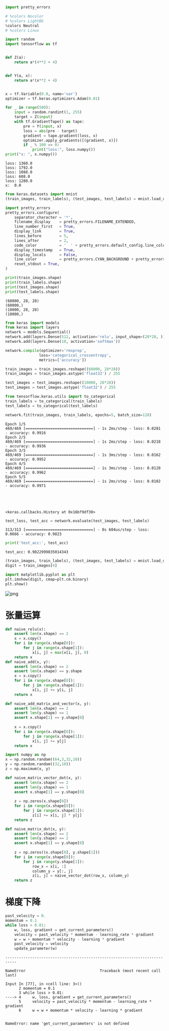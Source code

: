 ```python
import pretty_errors
```


```python
# %colors Nocolor
# %colors LightBG
%colors Neutral
# %colors Linux
```


```python
import random
import tensorflow as tf


def Z(a):
    return a*(4**2 + 4)


def Y(a, x):
    return a*(x**2 + 4)


x = tf.Variable(0.0, name='var')
optimizer = tf.keras.optimizers.Adam(0.01)

for _ in range(500):
    input = random.randint(1, 255)
    target = Z(input)
    with tf.GradientTape() as tape:
        pre = Y(input, x)
        loss = abs(pre - target)
        gradient = tape.gradient(loss, x)
        optimizer.apply_gradients([(gradient, x)])
        if _ % 100 == 0:
            print("loss:", loss.numpy())
print("x: ", x.numpy())
```

    loss: 1360.0
    loss: 1792.0
    loss: 1088.0
    loss: 608.0
    loss: 1280.0
    x:  0.0



```python
from keras.datasets import mnist
(train_images, train_labels), (test_images, test_labels) = mnist.load_data()
```


```python
import pretty_errors
pretty_errors.configure(
    separator_character = '*',
    filename_display    = pretty_errors.FILENAME_EXTENDED,
    line_number_first   = True,
    display_link        = True,
    lines_before        = 5,
    lines_after         = 2,
    code_color          = '  ' + pretty_errors.default_config.line_color,
    display_timestamp   = True,
    display_locals      = False,
    line_color          = pretty_errors.CYAN_BACKGROUND + pretty_errors.BRIGHT_RED,
    reset_stdout = True,
)
```


```python
print(train_images.shape)
print(train_labels.shape)
print(test_images.shape)
print(test_labels.shape)
```

    (60000, 28, 28)
    (60000,)
    (10000, 28, 28)
    (10000,)



```python
from keras import models
from keras import layers
network = models.Sequential()
network.add(layers.Dense(512, activation='relu', input_shape=(28*28, )))
network.add(layers.Dense(10, activation='softmax'))
```


```python
network.compile(optimizer='rmsprop',
               loss='categorical_crossentropy',
               metrics=['accuracy'])
```


```python
train_images = train_images.reshape((60000, 28*28))
train_images = train_images.astype('float32') / 255

test_images = test_images.reshape((10000, 28*28))
test_images = test_images.astype('float32') / 255
```


```python
from tensorflow.keras.utils import to_categorical
train_labels = to_categorical(train_labels)
test_labels = to_categorical(test_labels)
```


```python
network.fit(train_images, train_labels, epochs=5, batch_size=128)
```

    Epoch 1/5
    469/469 [==============================] - 1s 2ms/step - loss: 0.0281 - accuracy: 0.9916
    Epoch 2/5
    469/469 [==============================] - 1s 2ms/step - loss: 0.0218 - accuracy: 0.9936
    Epoch 3/5
    469/469 [==============================] - 1s 3ms/step - loss: 0.0162 - accuracy: 0.9952
    Epoch 4/5
    469/469 [==============================] - 1s 3ms/step - loss: 0.0128 - accuracy: 0.9962
    Epoch 5/5
    469/469 [==============================] - 1s 2ms/step - loss: 0.0102 - accuracy: 0.9971





    <keras.callbacks.History at 0x16bf9df30>




```python
test_loss, test_acc = network.evaluate(test_images, test_labels)
```

    313/313 [==============================] - 0s 604us/step - loss: 0.0666 - accuracy: 0.9823



```python
print('test_acc:', test_acc)
```

    test_acc: 0.9822999835014343



```python
(train_images, train_labels), (test_images, test_labels) = mnist.load_data()
digit = train_images[4]
```


```python
import matplotlib.pyplot as plt
plt.imshow(digit, cmap=plt.cm.binary)
plt.show()
```


    
![png](https://github.com/fendao/imgs/blob/main/dl_tensor/output_14_0.png)
    


# 张量运算


```python
def naive_relu(x):
    assert len(x.shape) == 2
    x = x.copy()
    for i in range(x.shape[0]):
        for j in range(x.shape[1]):
            x[i, j] = max(x[i, j], 0)
    return x
def naive_add(x, y):
    assert len(x.shape) == 2
    assert len(x.shape) == y.shape
    x = x.copy()
    for i in range(x.shape[0]):
        for j in range(x.shape[1]):
            x[i, j] += y[i, j]
    return x
```


```python
def naive_add_matrix_and_vector(x, y):
    assert len(x.shape) == 2
    assert len(y.shape) == 1
    assert x.shape[1] == y.shape[0]
    
    x = x.copy()
    for i in range(x.shape[0]):
        for j in range(x.shape[1]):
            x[i, j] += y[j]
    return x
```


```python
import numpy as np
x = np.random.random((64,3,32,10))
y = np.random.random((32,10))
z = np.maximum(x, y)
```


```python
def naive_matrix_vector_dot(x, y):
    assert len(x.shape) == 2
    assert len(y.shape) == 1
    assert x.shape[1] == y.shape[0]
    
    z = np.zeros(x.shape[0])
    for i in range(x.shape[0]):
        for j in range(x.shape[1]):
            z[i] += x[i, j] * y[j]
    return z
```


```python
def naive_matrix_dot(x, y):
    assert len(x.shape) == 2
    assert len(y.shape) == 2
    assert x.shape[1] == y.shape[0]
    
    z = np.zeros((x.shape[0], y.shape[1]))
    for i in range(x.shape[0]):
        for j in range(y.shape[1]):
            row_x = x[i, :]
            column_y = y[:, j]
            z[i, j] = naive_vector_dot(row_x, column_y)
    return z
```

# 梯度下降


```python
past_velocity = 0.
momentum = 0.1
while loss > 0.01:
    w, loss, gradient = get_current_parameters()
    velocity = past_velocity * momentum - learning_rate * gradient
    w = w + momentum * velocity - learning * gradient
    past_velocity = velocity
    update_parameter(w)
```


    ---------------------------------------------------------------------------

    NameError                                 Traceback (most recent call last)

    Input In [77], in <cell line: 3>()
          2 momentum = 0.1
          3 while loss > 0.01:
    ----> 4     w, loss, gradient = get_current_parameters()
          5     velocity = past_velocity * momentum - learning_rate * gradient
          6     w = w + momentum * velocity - learning * gradient


    NameError: name 'get_current_parameters' is not defined

